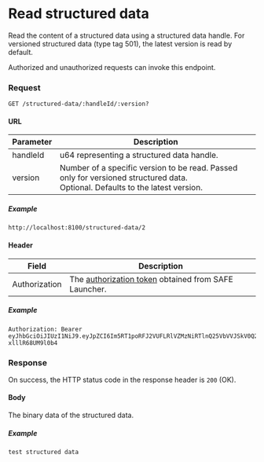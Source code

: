 # Read structured data

Read the content of a structured data using a structured data handle. For versioned structured data (type tag 501), the latest version is read by default.

Authorized and unauthorized requests can invoke this endpoint.

### Request

```
GET /structured-data/:handleId/:version?
```

#### URL

| Parameter | Description |
| --- | --- |
| handleId | u64 representing a structured data handle. |
| version | Number of a specific version to be read. Passed only for versioned structured data.<br>Optional. Defaults to the latest version. |

##### Example

```
http://localhost:8100/structured-data/2
```

#### Header

| Field | Description |
| --- | --- |
| Authorization | The [authorization token](/auth) obtained from SAFE Launcher. |

##### Example

```
Authorization: Bearer eyJhbGciOiJIUzI1NiJ9.eyJpZCI6Im5RT1poRFJ2VUFLRlVZMzNiRTlnQ25VbVVJSkV0Q2lmYk4zYjE1dXZ2TlU9In0.OTKcHQ9VUKYzBXH_MqeWR4UcHFJV-xlllR68UM9l0b4
```

### Response

On success, the HTTP status code in the response header is `200` (OK).

#### Body

The binary data of the structured data.

##### Example

```
test structured data
```
